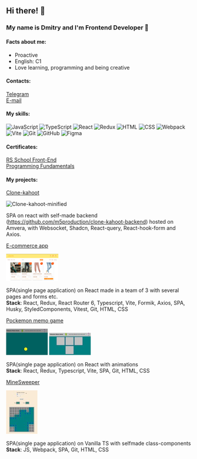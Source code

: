 ## Hi there! 👋

### My name is Dmitry and I'm Frontend Developer 🚀

#### Facts about me:
  - Proactive
  - English: C1
  - Love learning, programming and being creative

#### Contacts:  
[Telegram](https://t.me/m5production86)  
[E-mail](dimikh@mail.ru)

#### My skills:
![JavaScript](https://img.shields.io/badge/JavaScript-F0DB4F?style=for-the-badge)
![TypeScript](https://img.shields.io/badge/TypeSctipt-3178c6?style=for-the-badge&logoColor=white)
![React](https://img.shields.io/badge/react-%2320232a.svg?style=for-the-badge&logo=react&logoColor=%2361DAFB)
![Redux](https://img.shields.io/badge/redux-%23593d88.svg?style=for-the-badge&logo=redux&logoColor=white)
![HTML](https://img.shields.io/badge/html-DC6430.svg?style=for-the-badge&logo=html&logoColor=white)
![CSS](https://img.shields.io/badge/css-3030DC.svg?style=for-the-badge&logo=css&logoColor=white)
![Webpack](https://img.shields.io/badge/webpack-%238DD6F9.svg?style=for-the-badge&logo=webpack&logoColor=white)
![Vite](https://img.shields.io/badge/vite-%23646CFF.svg?style=for-the-badge&logo=vite&logoColor=white)
![Git](https://img.shields.io/badge/git-FFFFFF.svg?style=for-the-badge&logo=git&logoColor=black)
![GitHub](https://img.shields.io/badge/github-26A6E6.svg?style=for-the-badge&logo=github&logoColor=white)
![Figma](https://img.shields.io/badge/figma-21AE34.svg?style=for-the-badge&logo=figma&logoColor=white)

#### Certificates:
[RS School Front-End](https://app.rs.school/certificate/yo4ro8ii)  
[Programming Fundamentals](https://stepik.org/cert/334114)

#### My projects:
[Clone-kahoot](https://dimetriyo.github.io/clone-kahoot/)

![Clone-kahoot-minified](https://github.com/user-attachments/assets/779f7d60-530c-487a-9875-cbadeec15e46)

SPA on react with self-made backend (https://github.com/m5production/clone-kahoot-backend) hosted on Amvera, with Websocket, Shadcn, React-query, React-hook-form and Axios.

[E-commerce app](https://github.com/mamont79/eCommerce-Application)

![alt text](assets/ecommerce.jpg)

SPA(single page application) on React made in a team of 3 with several pages and forms etc.  
**Stack**: React, Redux, React Router 6, Typescript, Vite, Formik, Axios, SPA, Husky, StyledComponents, Vitest, Git, HTML, CSS


[Pockemon memo game](https://github.com/m5production/pokemon-memo-game)

![alt text](assets/pockemon-memo-1.jpg)
![alt text](assets/pockemon-memo-2.jpg)

SPA(single page application) on React with animations  
**Stack**: React, Redux, Typescript, Vite, SPA, Git, HTML, CSS


[MineSweeper](https://github.com/m5production/Minesweeper)

![alt text](assets/minesweeper.jpg)

SPA(single page application) on Vanilla TS with selfmade class-components  
**Stack**: JS, Webpack, SPA, Git, HTML, CSS
